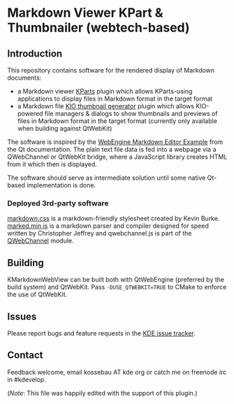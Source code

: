# Markdown Viewer KPart & Thumbnailer (webtech-based)

## Introduction

This repository contains software for the rendered display of Markdown documents:
* a Markdown viewer [KParts](https://api.kde.org/frameworks/kparts/html/index.html) plugin which allows KParts-using applications to display files in Markdown format in the target format
* a Markdown file [KIO thumbnail generator](https://api.kde.org/frameworks/kio/html/classThumbCreator.html) plugin which allows KIO-powered file managers & dialogs to show thumbnails and previews of files in Markdown format in the target format (currently only available when building against QtWebKit)

The software is inspired by the [WebEngine Markdown Editor Example](ttps://doc.qt.io/qt-5/qtwebengine-webenginewidgets-markdowneditor-example.html) from the Qt documentation. The plain text file data is fed into a webpage via a QWebChannel or QtWebKit bridge, where a JavaScript library creates HTML from it which then is displayed.

The software should serve as intermediate solution until some native Qt-based implementation is done.

### Deployed 3rd-party software

[markdown.css](https://kevinburke.bitbucket.io/markdowncss/) is a markdown-friendly stylesheet created by Kevin Burke. [marked.min.js](https://github.com/chjj/marked) is a markdown parser and compiler designed for speed written by Christopher Jeffrey and qwebchannel.js is part of the [QWebChannel](https://doc.qt.io/qt-5/qwebchannel.html) module.

## Building

KMarkdownWebView can be built both with QtWebEngine (preferred by the build system) and QtWebKit. Pass `-DUSE_QTWEBKIT=TRUE` to CMake to enforce the use of QtWebKit.

## Issues

Please report bugs and feature requests in the [KDE issue tracker](https://bugs.kde.org/enter_bug.cgi?product=kmarkdownwebview).

## Contact

Feedback welcome, email kossebau AT kde org or catch me on freenode irc in #kdevelop.

(*Note*: This file was happily edited with the support of this plugin.)
